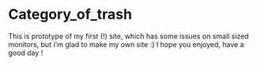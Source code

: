 # Category_of_trash
This is prototype of my first (!) site, which has some issues on small sized monitors, but i'm glad to make my own site :)
I hope you enjoyed, have a good day ! 
